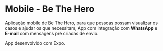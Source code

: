 <h1>Mobile - Be The Hero</h1>

<p>
    Aplicação mobile de Be The Hero, para que pessoas possam visualizar os casos e ajudar os que necessitam, App com integração com <b>WhatsApp</b> e <b>E-mail</b> com mensagens pré criadas de envio.
</p>

<p>App desenvolvido com Expo.</p>